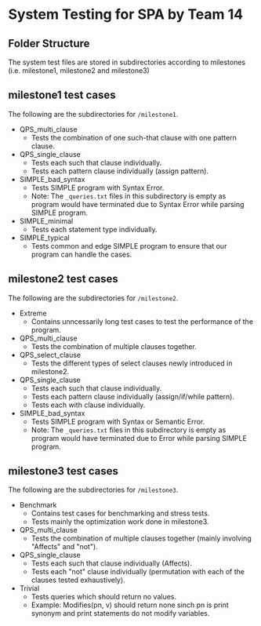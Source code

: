 # System Testing for SPA by Team 14

## Folder Structure
The system test files are stored in subdirectories according to milestones (i.e. milestone1, milestone2 and milestone3)

## milestone1 test cases
The following are the subdirectories for `/milestone1`.
- QPS_multi_clause
  - Tests the combination of one such-that clause with one pattern clause.
- QPS_single_clause
  - Tests each such that clause individually.
  - Tests each pattern clause individually (assign pattern).
- SIMPLE_bad_syntax
  - Tests SIMPLE program with Syntax Error.
  - Note: The `_queries.txt` files in this subdirectory is empty as program would have terminated due to Syntax Error while parsing SIMPLE program.
- SIMPLE_minimal
  - Tests each statement type individually.
- SIMPLE_typical
  - Tests common and edge SIMPLE program to ensure that our program can handle the cases.

## milestone2 test cases
The following are the subdirectories for `/milestone2`.
- Extreme
  - Contains unncessarily long test cases to test the performance of the program.
- QPS_multi_clause
  - Tests the combination of multiple clauses together.
- QPS_select_clause
  - Tests the different types of select clauses newly introduced in milestone2.
- QPS_single_clause
  - Tests each such that clause individually.
  - Tests each pattern clause individually (assign/if/while pattern).
  - Tests each with clause individually.
- SIMPLE_bad_syntax
  - Tests SIMPLE program with Syntax or Semantic Error.
  - Note: The `_queries.txt` files in this subdirectory is empty as program would have terminated due to Error while parsing SIMPLE program.

## milestone3 test cases
The following are the subdirectories for `/milestone3`.
- Benchmark
  - Contains test cases for benchmarking and stress tests.
  - Tests mainly the optimization work done in milestone3.
- QPS_multi_clause
  - Tests the combination of multiple clauses together (mainly involving "Affects" and "not").
- QPS_single_clause
  - Tests each such that clause individually (Affects).
  - Tests each "not" clause individually (permutation with each of the clauses tested exhaustively).
- Trivial
  - Tests queries which should return no values.
  - Example: Modifies(pn, v) should return none sinch pn is print synonym and print statements do not modify variables.